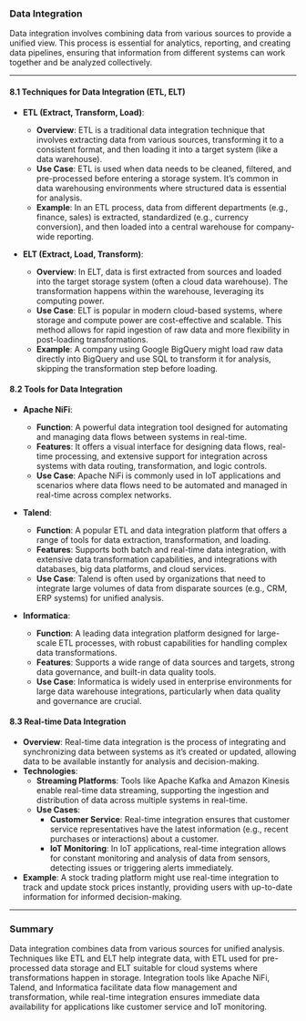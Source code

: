 ### Data Integration

Data integration involves combining data from various sources to provide a unified view. This process is essential for analytics, reporting, and creating data pipelines, ensuring that information from different systems can work together and be analyzed collectively.

---

#### 8.1 **Techniques for Data Integration (ETL, ELT)**
   - **ETL (Extract, Transform, Load)**:
      - **Overview**: ETL is a traditional data integration technique that involves extracting data from various sources, transforming it to a consistent format, and then loading it into a target system (like a data warehouse).
      - **Use Case**: ETL is used when data needs to be cleaned, filtered, and pre-processed before entering a storage system. It’s common in data warehousing environments where structured data is essential for analysis.
      - **Example**: In an ETL process, data from different departments (e.g., finance, sales) is extracted, standardized (e.g., currency conversion), and then loaded into a central warehouse for company-wide reporting.
   
   - **ELT (Extract, Load, Transform)**:
      - **Overview**: In ELT, data is first extracted from sources and loaded into the target storage system (often a cloud data warehouse). The transformation happens within the warehouse, leveraging its computing power.
      - **Use Case**: ELT is popular in modern cloud-based systems, where storage and compute power are cost-effective and scalable. This method allows for rapid ingestion of raw data and more flexibility in post-loading transformations.
      - **Example**: A company using Google BigQuery might load raw data directly into BigQuery and use SQL to transform it for analysis, skipping the transformation step before loading.

#### 8.2 **Tools for Data Integration**
   - **Apache NiFi**:
      - **Function**: A powerful data integration tool designed for automating and managing data flows between systems in real-time.
      - **Features**: It offers a visual interface for designing data flows, real-time processing, and extensive support for integration across systems with data routing, transformation, and logic controls.
      - **Use Case**: Apache NiFi is commonly used in IoT applications and scenarios where data flows need to be automated and managed in real-time across complex networks.
   
   - **Talend**:
      - **Function**: A popular ETL and data integration platform that offers a range of tools for data extraction, transformation, and loading.
      - **Features**: Supports both batch and real-time data integration, with extensive data transformation capabilities, and integrations with databases, big data platforms, and cloud services.
      - **Use Case**: Talend is often used by organizations that need to integrate large volumes of data from disparate sources (e.g., CRM, ERP systems) for unified analysis.
   
   - **Informatica**:
      - **Function**: A leading data integration platform designed for large-scale ETL processes, with robust capabilities for handling complex data transformations.
      - **Features**: Supports a wide range of data sources and targets, strong data governance, and built-in data quality tools.
      - **Use Case**: Informatica is widely used in enterprise environments for large data warehouse integrations, particularly when data quality and governance are crucial.

#### 8.3 **Real-time Data Integration**
   - **Overview**: Real-time data integration is the process of integrating and synchronizing data between systems as it’s created or updated, allowing data to be available instantly for analysis and decision-making.
   - **Technologies**: 
      - **Streaming Platforms**: Tools like Apache Kafka and Amazon Kinesis enable real-time data streaming, supporting the ingestion and distribution of data across multiple systems in real-time.
      - **Use Cases**:
         - **Customer Service**: Real-time integration ensures that customer service representatives have the latest information (e.g., recent purchases or interactions) about a customer.
         - **IoT Monitoring**: In IoT applications, real-time integration allows for constant monitoring and analysis of data from sensors, detecting issues or triggering alerts immediately.
   - **Example**: A stock trading platform might use real-time integration to track and update stock prices instantly, providing users with up-to-date information for informed decision-making.

---

### Summary
Data integration combines data from various sources for unified analysis. Techniques like ETL and ELT help integrate data, with ETL used for pre-processed data storage and ELT suitable for cloud systems where transformations happen in storage. Integration tools like Apache NiFi, Talend, and Informatica facilitate data flow management and transformation, while real-time integration ensures immediate data availability for applications like customer service and IoT monitoring.